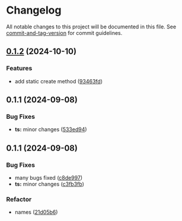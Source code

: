 # Changelog

All notable changes to this project will be documented in this file. See [commit-and-tag-version](https://github.com/absolute-version/commit-and-tag-version) for commit guidelines.

## [0.1.2](https://github.com/isdk/common-error.js/compare/v0.1.1...v0.1.2) (2024-10-10)


### Features

* add static create method ([93463fd](https://github.com/isdk/common-error.js/commit/93463fd20d360c4af96d07cc295f19a4c7e514bd))

## 0.1.1 (2024-09-08)


### Bug Fixes

* **ts:** minor changes ([533ed94](https://github.com/isdk/common-error.js/commit/533ed946686188be88f8a204d390f4c3d1e25f73))

## 0.1.1 (2024-09-08)


### Bug Fixes

* many bugs fixed ([c8de997](https://github.com/isdk/ipc-server.js/commit/c8de997722faf495d49a9bc12a95c72a1af3c94e))
* **ts:** minor changes ([c3fb3fb](https://github.com/isdk/ipc-server.js/commit/c3fb3fba29fc061fb6351db325393db38e7575c9))


### Refactor

* names ([21d05b6](https://github.com/isdk/ipc-server.js/commit/21d05b6bb56e2c0e37db20bb8b8c2dc19e4efd19))
